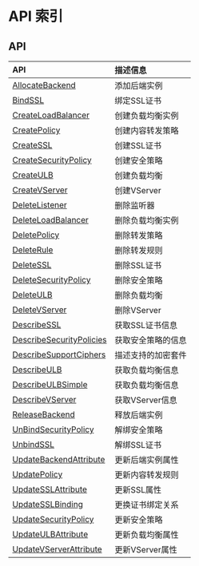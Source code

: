 # API 索引

## API

| API | 描述信息 |
|:---|:---|
|[AllocateBackend](api/ulb-api/allocate_backend)|添加后端实例|
|[BindSSL](api/ulb-api/bind_ssl)|绑定SSL证书|
|[CreateLoadBalancer](api/ulb-api/create_load_balancer)|创建负载均衡实例|
|[CreatePolicy](api/ulb-api/create_policy)|创建内容转发策略|
|[CreateSSL](api/ulb-api/create_ssl)|创建SSL证书|
|[CreateSecurityPolicy](api/ulb-api/create_security_policy)|创建安全策略|
|[CreateULB](api/ulb-api/create_ulb)|创建负载均衡|
|[CreateVServer](api/ulb-api/create_vserver)|创建VServer|
|[DeleteListener](api/ulb-api/delete_listener)|删除监听器|
|[DeleteLoadBalancer](api/ulb-api/delete_load_balancer)|删除负载均衡实例|
|[DeletePolicy](api/ulb-api/delete_policy)|删除转发策略|
|[DeleteRule](api/ulb-api/delete_rule)|删除转发规则|
|[DeleteSSL](api/ulb-api/delete_ssl)|删除SSL证书|
|[DeleteSecurityPolicy](api/ulb-api/delete_security_policy)|删除安全策略|
|[DeleteULB](api/ulb-api/delete_ulb)|删除负载均衡|
|[DeleteVServer](api/ulb-api/delete_vserver)|删除VServer|
|[DescribeSSL](api/ulb-api/describe_ssl)|获取SSL证书信息|
|[DescribeSecurityPolicies](api/ulb-api/describe_security_policies)|获取安全策略的信息|
|[DescribeSupportCiphers](api/ulb-api/describe_support_ciphers)|描述支持的加密套件|
|[DescribeULB](api/ulb-api/describe_ulb)|获取负载均衡信息|
|[DescribeULBSimple](api/ulb-api/describe_ulb_simple)|获取负载均衡信息|
|[DescribeVServer](api/ulb-api/describe_vserver)|获取VServer信息|
|[ReleaseBackend](api/ulb-api/release_backend)|释放后端实例|
|[UnBindSecurityPolicy](api/ulb-api/un_bind_security_policy)|解绑安全策略|
|[UnbindSSL](api/ulb-api/unbind_ssl)|解绑SSL证书|
|[UpdateBackendAttribute](api/ulb-api/update_backend_attribute)|更新后端实例属性|
|[UpdatePolicy](api/ulb-api/update_policy)|更新内容转发规则|
|[UpdateSSLAttribute](api/ulb-api/update_ssl_attribute)|更新SSL属性|
|[UpdateSSLBinding](api/ulb-api/update_ssl_binding)|更换证书绑定关系|
|[UpdateSecurityPolicy](api/ulb-api/update_security_policy)|更新安全策略|
|[UpdateULBAttribute](api/ulb-api/update_ulb_attribute)|更新负载均衡属性|
|[UpdateVServerAttribute](api/ulb-api/update_vserver_attribute)|更新VServer属性|
